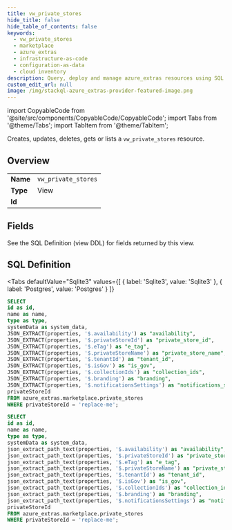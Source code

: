 ```yaml
--- 
title: vw_private_stores
hide_title: false
hide_table_of_contents: false
keywords:
  - vw_private_stores
  - marketplace
  - azure_extras
  - infrastructure-as-code
  - configuration-as-data
  - cloud inventory
description: Query, deploy and manage azure_extras resources using SQL
custom_edit_url: null
image: /img/stackql-azure_extras-provider-featured-image.png
---
```


import CopyableCode from '@site/src/components/CopyableCode/CopyableCode';
import Tabs from '@theme/Tabs';
import TabItem from '@theme/TabItem';

Creates, updates, deletes, gets or lists a <code>vw_private_stores</code> resource.

## Overview
<table><tbody>
<tr><td><b>Name</b></td><td><code>vw_private_stores</code></td></tr>
<tr><td><b>Type</b></td><td>View</td></tr>
<tr><td><b>Id</b></td><td><CopyableCode code="azure_extras.marketplace.vw_private_stores" /></td></tr>
</tbody></table>

## Fields

See the SQL Definition (view DDL) for fields returned by this view.

## SQL Definition

<Tabs
defaultValue="Sqlite3"
values={[
{ label: 'Sqlite3', value: 'Sqlite3' },
{ label: 'Postgres', value: 'Postgres' }
]}
>
<TabItem value="Sqlite3">

```sql
SELECT
id as id,
name as name,
type as type,
systemData as system_data,
JSON_EXTRACT(properties, '$.availability') as "availability",
JSON_EXTRACT(properties, '$.privateStoreId') as "private_store_id",
JSON_EXTRACT(properties, '$.eTag') as "e_tag",
JSON_EXTRACT(properties, '$.privateStoreName') as "private_store_name",
JSON_EXTRACT(properties, '$.tenantId') as "tenant_id",
JSON_EXTRACT(properties, '$.isGov') as "is_gov",
JSON_EXTRACT(properties, '$.collectionIds') as "collection_ids",
JSON_EXTRACT(properties, '$.branding') as "branding",
JSON_EXTRACT(properties, '$.notificationsSettings') as "notifications_settings",
privateStoreId
FROM azure_extras.marketplace.private_stores
WHERE privateStoreId = 'replace-me';
```

</TabItem>
<TabItem value="Postgres">

```sql
SELECT
id as id,
name as name,
type as type,
systemData as system_data,
json_extract_path_text(properties, '$.availability') as "availability",
json_extract_path_text(properties, '$.privateStoreId') as "private_store_id",
json_extract_path_text(properties, '$.eTag') as "e_tag",
json_extract_path_text(properties, '$.privateStoreName') as "private_store_name",
json_extract_path_text(properties, '$.tenantId') as "tenant_id",
json_extract_path_text(properties, '$.isGov') as "is_gov",
json_extract_path_text(properties, '$.collectionIds') as "collection_ids",
json_extract_path_text(properties, '$.branding') as "branding",
json_extract_path_text(properties, '$.notificationsSettings') as "notifications_settings",
privateStoreId
FROM azure_extras.marketplace.private_stores
WHERE privateStoreId = 'replace-me';
```

</TabItem>
</Tabs>
